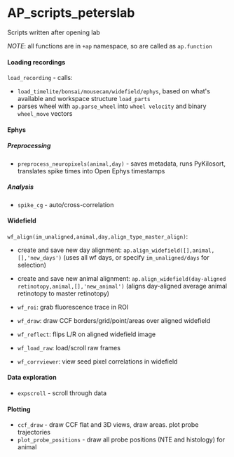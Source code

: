 # AP_scripts_peterslab
Scripts written after opening lab

*NOTE*: all functions are in `+ap` namespace, so are called as `ap.function`

#### Loading recordings
`load_recording` - calls: 
- `load_timelite/bonsai/mousecam/widefield/ephys`, based on what's available and workspace structure `load_parts`
- parses wheel with `ap.parse_wheel` into `wheel velocity` and binary `wheel_move` vectors

#### Ephys
##### Preprocessing
- `preprocess_neuropixels(animal,day)` - saves metadata, runs PyKilosort, translates spike times into Open Ephys timestamps
##### Analysis
- `spike_cg` - auto/cross-correlation

#### Widefield 
`wf_align(im_unaligned,animal,day,align_type_master_align)`:
- create and save new day alignment: `ap.align_widefield([],animal,[],'new_days')` (uses all wf days, or specify `im_unaligned/days` for selection)
- create and save new animal alignment: `ap.align_widefield(day-aligned retinotopy,animal,[],'new_animal')` (aligns day-aligned average animal retinotopy to master retinotopy)

- `wf_roi`: grab fluorescence trace in ROI
- `wf_draw`: draw CCF borders/grid/point/areas over aligned widefield
- `wf_reflect`: flips L/R on aligned widefield image
- `wf_load_raw`: load/scroll raw frames
- `wf_corrviewer`: view seed pixel correlations in widefield


#### Data exploration
- `expscroll` - scroll through data

#### Plotting
- `ccf_draw` - draw CCF flat and 3D views, draw areas. plot probe trajectories
- `plot_probe_positions` - draw all probe positions (NTE and histology) for animal
